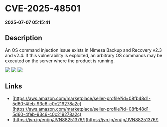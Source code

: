 # CVE-2025-48501

**2025-07-07 05:15:41**

## Description
An OS command injection issue exists in Nimesa Backup and Recovery v2.3 and v2.4. If this vulnerability is exploited, an arbitrary OS commands may be executed on the server where the product is running.

![](https://img.shields.io/static/v1?label=Score&message=9.3&color=red)
![](https://img.shields.io/static/v1?label=Severity&message=CRITICAL&color=red)
![](https://img.shields.io/static/v1?label=CWE&message=RCE&color=green)

## Links
- [https://aws.amazon.com/marketplace/seller-profile?id=08fb48d1-5d60-4feb-93c6-c0c219278a2c](https://aws.amazon.com/marketplace/seller-profile?id=08fb48d1-5d60-4feb-93c6-c0c219278a2c)
- [https://jvn.jp/en/jp/JVN88251376/](https://jvn.jp/en/jp/JVN88251376/)
